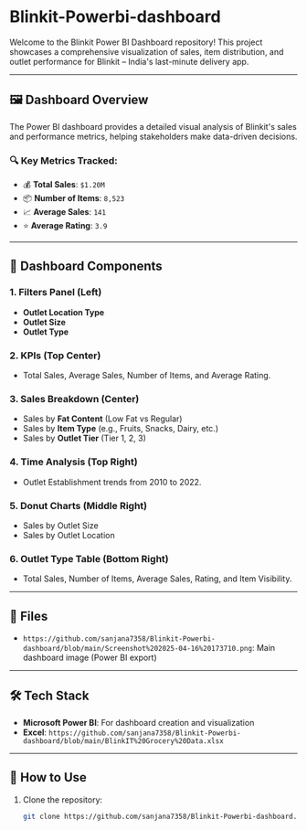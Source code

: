 # Blinkit-Powerbi-dashboard

Welcome to the Blinkit Power BI Dashboard repository! This project showcases a comprehensive visualization of sales, item distribution, and outlet performance for Blinkit – India's last-minute delivery app.

---

## 🖼️ Dashboard Overview

The Power BI dashboard provides a detailed visual analysis of Blinkit's sales and performance metrics, helping stakeholders make data-driven decisions.

### 🔍 Key Metrics Tracked:

- 💰 **Total Sales**: `$1.20M`
- 📦 **Number of Items**: `8,523`
- 📈 **Average Sales**: `141`
- ⭐ **Average Rating**: `3.9`

---

## 📌 Dashboard Components

### 1. **Filters Panel (Left)**
- **Outlet Location Type**
- **Outlet Size**
- **Outlet Type**

### 2. **KPIs (Top Center)**
- Total Sales, Average Sales, Number of Items, and Average Rating.

### 3. **Sales Breakdown (Center)**
- Sales by **Fat Content** (Low Fat vs Regular)
- Sales by **Item Type** (e.g., Fruits, Snacks, Dairy, etc.)
- Sales by **Outlet Tier** (Tier 1, 2, 3)

### 4. **Time Analysis (Top Right)**
- Outlet Establishment trends from 2010 to 2022.

### 5. **Donut Charts (Middle Right)**
- Sales by Outlet Size
- Sales by Outlet Location

### 6. **Outlet Type Table (Bottom Right)**
- Total Sales, Number of Items, Average Sales, Rating, and Item Visibility.

---

## 📁 Files

- `https://github.com/sanjana7358/Blinkit-Powerbi-dashboard/blob/main/Screenshot%202025-04-16%20173710.png`: Main dashboard image (Power BI export)

---

## 🛠️ Tech Stack

- **Microsoft Power BI**: For dashboard creation and visualization
- **Excel**: `https://github.com/sanjana7358/Blinkit-Powerbi-dashboard/blob/main/BlinkIT%20Grocery%20Data.xlsx`


---

## 🚀 How to Use

1. Clone the repository:
   ```bash
   git clone https://github.com/sanjana7358/Blinkit-Powerbi-dashboard.git
